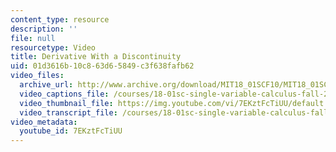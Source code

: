```yaml
---
content_type: resource
description: ''
file: null
resourcetype: Video
title: Derivative With a Discontinuity
uid: 01d3616b-10c8-63d6-5849-c3f638fafb62
video_files:
  archive_url: http://www.archive.org/download/MIT18_01SCF10/MIT18_01SCF10Rec_28_300k.mp4
  video_captions_file: /courses/18-01sc-single-variable-calculus-fall-2010/1fd7c63a2ce157a5b704e9cc3d4890bf_7EKztFcTiUU.vtt
  video_thumbnail_file: https://img.youtube.com/vi/7EKztFcTiUU/default.jpg
  video_transcript_file: /courses/18-01sc-single-variable-calculus-fall-2010/28b4181edb3e71d68837493207a00bf4_7EKztFcTiUU.pdf
video_metadata:
  youtube_id: 7EKztFcTiUU
---
```

